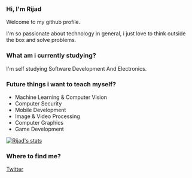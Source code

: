 ### Hi, I'm Rijad 

Welcome to my github profile.

I'm so passionate about technology in general, i just love to think outside the box and solve problems.

### What am i currently studying?

I'm self studying Software Development And Electronics.

### Future things i want to teach myself?

* Machine Learning & Computer Vision
* Computer Security
* Mobile Development
* Image & Video Processing
* Computer Graphics
* Game Development

[![Rijad's stats](https://github-readme-stats.vercel.app/api/wakatime?username=rijadTahiri)](https://github.com/anuraghazra/github-readme-stats)

### Where to find me?

<a href='https://twitter.com/redportal_games'>Twitter</a>
